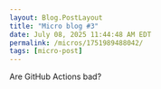 ```yaml
---
layout: Blog.PostLayout
title: "Micro blog #3"
date: July 08, 2025 11:44:48 AM EDT
permalink: /micros/1751989488042/
tags: [micro-post]
---
```


Are GitHub Actions bad?
